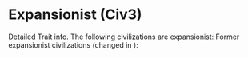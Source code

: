 # Expansionist (Civ3)

Detailed Trait info.
The following civilizations are expansionist:
Former expansionist civilizations (changed in ):